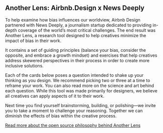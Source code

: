 ## Another Lens: Airbnb.Design x News Deeply

To help examine how bias influences our worldview, Airbnb Design partnered with News Deeply, a journalism startup dedicated to providing in-depth coverage of the world’s most critical challenges. The end result was Another Lens,  a research tool designed to help creatives minimize the impact of bias in their work.

It contains a set of guiding principles (balance your bias, consider the opposite, and embrace a growth mindset) and exercises that help creatives address skewered perspectives in their process in order to create more inclusive solutions.

Each of the cards below poses a question intended to shake up your thinking as you design. We recommend picking two or three at a time to reframe your work. You can also read more on the science and art behind each question. While this tool was made primarily for designers, we believe all creatives can apply aspects of it to their work. 

Next time you find yourself brainstorming, building, or polishing—we invite you to take a moment to challenge your reasoning. Together we can diminish the effects of bias within the creative process.

[Read more about the open source philosophy behind Another Lens](https://airbnb.design/examining-another-lens/)
